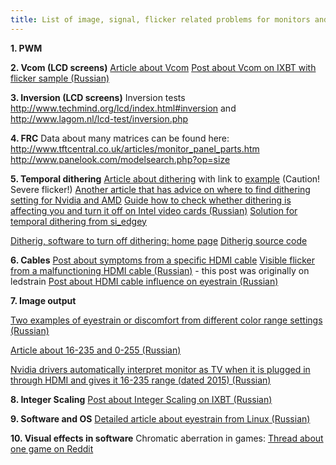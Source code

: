 ```yaml
---
title: List of image, signal, flicker related problems for monitors and laptops
---
```



**1. PWM**

**2. Vcom (LCD screens)**
[Article about Vcom](https://www.eetimes.com/lcd-screens-dont-flicker-or-do-they/)
[Post about Vcom on IXBT with flicker sample (Russian)](https://forum.ixbt.com/topic.cgi?id=28:30236:7864#7864)

**3. Inversion (LCD screens)**
Inversion tests
<http://www.techmind.org/lcd/index.html#inversion> and <http://www.lagom.nl/lcd-test/inversion.php>

**4. FRC**
Data about many matrices can be found here:
<http://www.tftcentral.co.uk/articles/monitor_panel_parts.htm>
<http://www.panelook.com/modelsearch.php?op=size>

**5. Temporal dithering**
[Article about dithering](https://smerity.com/articles/2013/dithering.html) with link to [example](https://codepen.io/Smerity/pen/Abwcu) (Caution! Severe flicker!)
[Another article that has advice on where to find dithering setting for Nvidia and AMD](https://vpixx.com/vocal/dithering/)
[Guide how to check whether dithering is affecting you and turn it off on Intel video cards (Russian)](https://4pda.to/forum/index.php?showtopic=943228&view=findpost&p=111856809)
[Solution for temporal dithering from si_edgey](https://ledstrain.org/d/152-temporal-dithering-sensitivity-my-solution)

[Ditherig, software to turn off dithering: home page](https://kawamoto.no-ip.org/henteko/index_en.html)
[Ditherig source code](https://ledstrain.org/d/1001-ditherig-is-open-source-on-github)

**6. Cables**
[Post about symptoms from a specific HDMI cable](https://ledstrain.org/d/214-hdmi-vs-vga-cable-and-eyestrain/23)
[Visible flicker from a malfunctioning HDMI cable (Russian)](https://4pda.to/forum/index.php?showtopic=943228&view=findpost&p=111506641) - this post was originally on ledstrain
[Post about HDMI cable influence on eyestrain (Russian)](http://forum.ixbt.com/topic.cgi?id=28:29319:724#724)

**7. Image output**

[Two examples of eyestrain or discomfort from different color range settings (Russian)](https://4pda.to/forum/index.php?showtopic=943228&view=findpost&p=112169530)

[Article about 16-235 and 0-255 (Russian)](http://www.vodkomotornik.ru/forum/viewtopic.php?t=3073)

[Nvidia drivers automatically interpret monitor as TV when it is plugged in through HDMI and gives it 16-235 range (dated 2015) (Russian)](https://render.ru/xen/threads/hdmi-nvidia-ogranichenie-dinamicheskogo-diapazona-do-16-235.159632/)

**8. Integer Scaling**
[Post about Integer Scaling on IXBT (Russian)](https://forum.ixbt.com/topic.cgi?id=28:30464:12#12)

**9. Software and OS**
[Detailed article about eyestrain from Linux (Russian)](https://www.linux.org.ru/forum/linux-hardware/15961616#comments)

**10. Visual effects in software**
Chromatic aberration in games: 
[Thread about one game on Reddit](https://www.reddit.com/r/theouterworlds/comments/ebvl1z/the_game_looks_so_better_without_chromatic/)